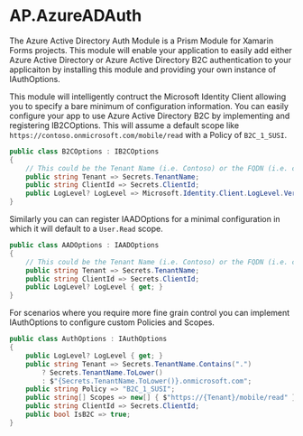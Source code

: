# AP.AzureADAuth

The Azure Active Directory Auth Module is a Prism Module for Xamarin Forms projects. This module will enable your application to easily add either Azure Active Directory or Azure Active Directory B2C authentication to your applicaiton by installing this module and providing your own instance of IAuthOptions.

This module will intelligently contruct the Microsoft Identity Client allowing you to specify a bare minimum of configuration information. You can easily configure your app to use Azure Active Directory B2C by implementing and registering IB2COptions. This will assume a default scope like `https://contoso.onmicrosoft.com/mobile/read` with a Policy of `B2C_1_SUSI`. 

```cs
public class B2COptions : IB2COptions
{
    // This could be the Tenant Name (i.e. Contoso) or the FQDN (i.e. contoso.onmicrosoft.com)
    public string Tenant => Secrets.TenantName;
    public string ClientId => Secrets.ClientId;
    public LogLevel? LogLevel => Microsoft.Identity.Client.LogLevel.Verbose;
}
```

Similarly you can can register IAADOptions for a minimal configuration in which it will default to a `User.Read` scope.

```cs
public class AADOptions : IAADOptions
{
    // This could be the Tenant Name (i.e. Contoso) or the FQDN (i.e. contoso.onmicrosoft.com)
    public string Tenant => Secrets.TenantName;
    public string ClientId => Secrets.ClientId;
    public LogLevel? LogLevel { get; }
}
```

For scenarios where you require more fine grain control you can implement IAuthOptions to configure custom Policies and Scopes.

```cs
public class AuthOptions : IAuthOptions
{
    public LogLevel? LogLevel { get; }
    public string Tenant => Secrets.TenantName.Contains(".")
        ? Secrets.TenantName.ToLower()
        : $"{Secrets.TenantName.ToLower()}.onmicrosoft.com";
    public string Policy => "B2C_1_SUSI";
    public string[] Scopes => new[] { $"https://{Tenant}/mobile/read" };
    public string ClientId => Secrets.ClientId;
    public bool IsB2C => true;
}
```